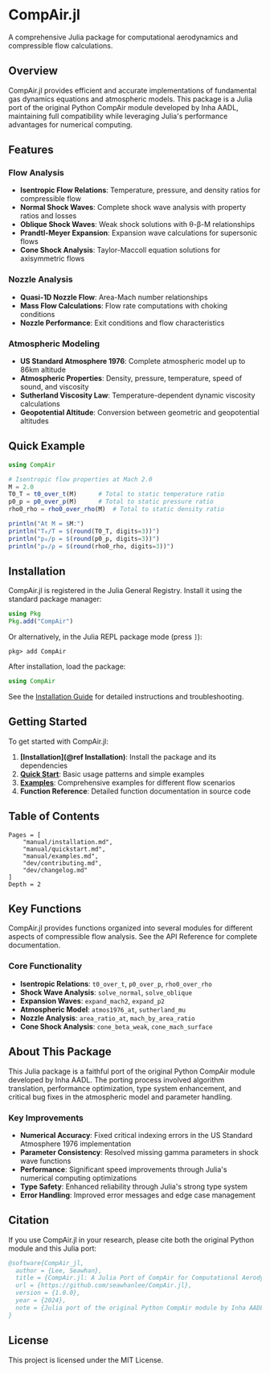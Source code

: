 # CompAir.jl

A comprehensive Julia package for computational aerodynamics and compressible flow calculations.




## Overview

CompAir.jl provides efficient and accurate implementations of fundamental gas dynamics equations and atmospheric models. This package is a Julia port of the original Python CompAir module developed by Inha AADL, maintaining full compatibility while leveraging Julia's performance advantages for numerical computing.

## Features

### Flow Analysis
- **Isentropic Flow Relations**: Temperature, pressure, and density ratios for compressible flow
- **Normal Shock Waves**: Complete shock wave analysis with property ratios and losses
- **Oblique Shock Waves**: Weak shock solutions with θ-β-M relationships
- **Prandtl-Meyer Expansion**: Expansion wave calculations for supersonic flows
- **Cone Shock Analysis**: Taylor-Maccoll equation solutions for axisymmetric flows

### Nozzle Analysis
- **Quasi-1D Nozzle Flow**: Area-Mach number relationships
- **Mass Flow Calculations**: Flow rate computations with choking conditions
- **Nozzle Performance**: Exit conditions and flow characteristics

### Atmospheric Modeling
- **US Standard Atmosphere 1976**: Complete atmospheric model up to 86km altitude
- **Atmospheric Properties**: Density, pressure, temperature, speed of sound, and viscosity
- **Sutherland Viscosity Law**: Temperature-dependent dynamic viscosity calculations
- **Geopotential Altitude**: Conversion between geometric and geopotential altitudes

## Quick Example

```julia
using CompAir

# Isentropic flow properties at Mach 2.0
M = 2.0
T0_T = t0_over_t(M)      # Total to static temperature ratio
p0_p = p0_over_p(M)      # Total to static pressure ratio
rho0_rho = rho0_over_rho(M)  # Total to static density ratio

println("At M = $M:")
println("T₀/T = $(round(T0_T, digits=3))")
println("p₀/p = $(round(p0_p, digits=3))")
println("ρ₀/ρ = $(round(rho0_rho, digits=3))")
```

## Installation

CompAir.jl is registered in the Julia General Registry. Install it using the standard package manager:

```julia
using Pkg
Pkg.add("CompAir")
```

Or alternatively, in the Julia REPL package mode (press `]`):

```
pkg> add CompAir
```

After installation, load the package:

```julia
using CompAir
```

See the [Installation Guide](manual/installation.md) for detailed instructions and troubleshooting.

## Getting Started

To get started with CompAir.jl:

1. **[Installation](@ref Installation)**: Install the package and its dependencies
2. **[Quick Start](@ref "Quick Start")**: Basic usage patterns and simple examples
3. **[Examples](manual/examples.md)**: Comprehensive examples for different flow scenarios
4. **Function Reference**: Detailed function documentation in source code

## Table of Contents

```@contents
Pages = [
    "manual/installation.md",
    "manual/quickstart.md", 
    "manual/examples.md",
    "dev/contributing.md",
    "dev/changelog.md"
]
Depth = 2
```

## Key Functions

CompAir.jl provides functions organized into several modules for different aspects of compressible flow analysis. See the API Reference for complete documentation.

### Core Functionality
- **Isentropic Relations**: `t0_over_t`, `p0_over_p`, `rho0_over_rho`
- **Shock Wave Analysis**: `solve_normal`, `solve_oblique`
- **Expansion Waves**: `expand_mach2`, `expand_p2`
- **Atmospheric Model**: `atmos1976_at`, `sutherland_mu`
- **Nozzle Analysis**: `area_ratio_at`, `mach_by_area_ratio`
- **Cone Shock Analysis**: `cone_beta_weak`, `cone_mach_surface`

## About This Package

This Julia package is a faithful port of the original Python CompAir module developed by Inha AADL. The porting process involved algorithm translation, performance optimization, type system enhancement, and critical bug fixes in the atmospheric model and parameter handling.

### Key Improvements
- **Numerical Accuracy**: Fixed critical indexing errors in the US Standard Atmosphere 1976 implementation
- **Parameter Consistency**: Resolved missing gamma parameters in shock wave functions
- **Performance**: Significant speed improvements through Julia's numerical computing optimizations
- **Type Safety**: Enhanced reliability through Julia's strong type system
- **Error Handling**: Improved error messages and edge case management

## Citation

If you use CompAir.jl in your research, please cite both the original Python module and this Julia port:

```bibtex
@software{CompAir_jl,
  author = {Lee, Seawhan},
  title = {CompAir.jl: A Julia Port of CompAir for Computational Aerodynamics},
  url = {https://github.com/seawhanlee/CompAir.jl},
  version = {1.0.0},
  year = {2024},
  note = {Julia port of the original Python CompAir module by Inha AADL}
}
```

## License

This project is licensed under the MIT License.